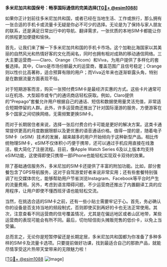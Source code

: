 **多米尼加共和国保号：畅享国际通信的完美选择[[TG💪+ @esim1088](https://t.me/s/esim1088)]**

如果你正计划前往多米尼加共和国，或者已经在当地生活、工作或旅行，那么拥有一张合适的手机卡或流量卡无疑是你必不可少的选择。无论是为了保持与家人朋友的联系，还是满足日常出行中的导航、翻译需求，一张优质的本地SIM卡都能让你的旅程更加便捷和愉快。

首先，让我们来了解一下多米尼加共和国的手机卡市场。这个加勒比海国家以其美丽的自然风光和热情好客的文化而闻名，同时也拥有相对成熟的移动通信网络。三大主要运营商——Claro、Orange（Tricom）和Viva，为用户提供了多样化的套餐选择。其中，Claro是市场份额最大的运营商，覆盖范围广且信号稳定；Orange则以性价比高著称，适合预算有限的用户；而Viva近年来也逐渐崭露头角，特别是在数据流量方面表现不俗。

对于短期游客而言，购买一张预付费SIM卡是最经济实惠的方式。这些卡片通常可以在机场、大型超市或专门的通讯商店轻松获取。例如，Claro提供的“Prepago”套餐允许用户根据自己的通话、短信和数据使用量灵活充值，非常适合短期停留的人群。此外，许多运营商还推出了针对国际漫游的服务，方便游客在多个国家之间切换网络，无需频繁更换SIM卡。

而对于长期居住者来说，选择一张后付费合约卡可能是更好的解决方案。这类卡通常提供更高的月度数据限额以及更优惠的语音通话价格。值得一提的是，随着电子SIM卡（eSIM）技术的发展，越来越多的用户开始倾向于这种新型产品。相比传统物理SIM卡，eSIM不仅体积小巧便于携带，还可以通过手机应用直接在线激活，极大简化了注册流程。目前，像Apple Watch Series 6及以上版本均支持eSIM功能，这使得即使只携带一部iPhone也能轻松实现双卡双待的效果。

除了基础通信服务外，多米尼加的SIM卡还提供了丰富的附加功能。比如，部分套餐包含了GPS导航服务，这对于自驾游爱好者来说非常实用；还有些套餐特别强调了社交媒体优化，能够帮助用户节省浏览Instagram、Facebook等平台时产生的流量费用。另外，考虑到语言障碍问题，不少运营商还推出了内置翻译工具的应用程序，让用户即使不懂西班牙语也能轻松交流。

当然，在挑选合适的SIM卡之前，还有一些小贴士需要牢记于心。首先，务必确认你的设备是否支持当地的频段制式，否则即使买到再好的卡也无法正常使用。其次，注意查看不同运营商的信号覆盖情况，尤其是在偏远地区或者山区地带，某些运营商的表现可能会有所不同。最后，切勿轻信街头摊贩兜售的低价卡，以免上当受骗。

总而言之，无论你是短暂停留还是长期定居，多米尼加共和国都为你准备了多种多样的SIM卡及流量卡选项。只要提前做好功课，找到最适合自己的那款产品，就能尽情享受这片热带天堂带来的无限魅力啦！

[[TG💪+ @esim1088](https://t.me/s/esim1088) ![Image](https://i.postimg.cc/4NQfJmqS/Snipaste-2025-05-13-00-14-12.png)]